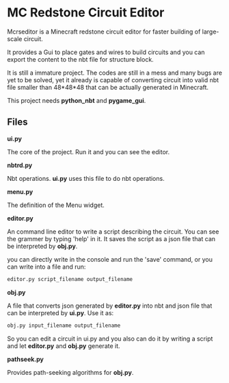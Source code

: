 # MC Redstone Circuit Editor

Mcrseditor is a Minecraft redstone circuit editor for faster building of large-scale circuit.

It provides a Gui to place gates and wires to build circuits and you can export the content to the nbt file for structure block.

It is still a immature project. The codes are still in a mess and many bugs are yet to be solved, yet it already is capable of converting circuit into valid nbt file smaller than 48\*48\*48 that can be actually generated in Minecraft.

This project needs **python_nbt** and **pygame_gui**.

## Files

**ui.py**

The core of the project. Run it and you can see the editor.

**nbtrd.py**

Nbt operations. **ui.py** uses this file to do nbt operations.

**menu.py**

The definition of the Menu widget.

**editor.py**

An command line editor to write a script describing the circuit. You can see the grammer by typing 'help' in it. It saves the script as a json file that can be interpreted by **obj.py**.

you can directly write in the console and run the 'save' command, or you can write into a file and run:

```bash
editor.py script_filename output_filename
```

**obj.py**

A file that converts json generated by **editor.py** into nbt and json file that can be interpreted by **ui.py**. Use it as:

```bash
obj.py input_filename output_filename
```

So you can edit a circuit in ui.py and you also can do it by writing a script and let **editor.py** and **obj.py** generate it.

**pathseek.py**

Provides path-seeking algorithms for **obj.py**.
